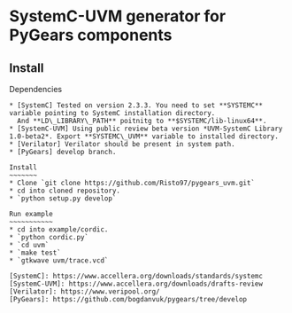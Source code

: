 SystemC-UVM generator for PyGears components
============================================

Install
---------

Dependencies
~~~~~~~~~~~~
* [SystemC] Tested on version 2.3.3. You need to set **SYSTEMC** variable pointing to SystemC installation directory.
  And **LD\_LIBRARY\_PATH** poitnitg to **$SYSTEMC/lib-linux64**.
* [SystemC-UVM] Using public review beta version *UVM-SystemC Library 1.0-beta2*. Export **SYSTEMC\_UVM** variable to installed directory.
* [Verilator] Verilator should be present in system path.
* [PyGears] develop branch.

Install
~~~~~~~
* Clone `git clone https://github.com/Risto97/pygears_uvm.git`
* cd into cloned repository.
* `python setup.py develop`

Run example
~~~~~~~~~~~
* cd into example/cordic.
* `python cordic.py`
* `cd uvm`
* `make test`
* `gtkwave uvm/trace.vcd`

[SystemC]: https://www.accellera.org/downloads/standards/systemc
[SystemC-UVM]: https://www.accellera.org/downloads/drafts-review
[Verilator]: https://www.veripool.org/
[PyGears]: https://github.com/bogdanvuk/pygears/tree/develop

